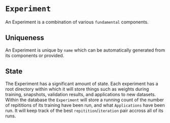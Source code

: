# `Experiment`

An Experiment is a combination of various `fundamental` components.

## Uniqueness
An Experiment is unique by `name` which can be automatically generated from its components or provided.

## State
The Experiment has a significant amount of state. Each experiment has a root directory within which
it will store things such as weights during training, snapshots, validation results, and applications
to new datasets.
Within the database the `Experiment` will store a running count of the number of repititions of its
training have been run, and what `Applications` have been run.
It will keep track of the best `repitition`/`iteration` pair accross all of its runs.